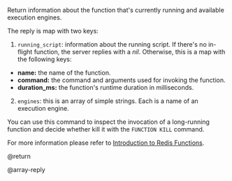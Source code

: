 Return information about the function that's currently running and available execution engines.

The reply is map with two keys:

1. `running_script`: information about the running script.
  If there's no in-flight function, the server replies with a _nil_.
  Otherwise, this is a map with the following keys:
  * **name:** the name of the function.
  * **command:** the command and arguments used for invoking the function.
  * **duration_ms:** the function's runtime duration in milliseconds.
2. `engines`: this is an array of simple strings.
  Each is a name of an execution engine.


You can use this command to inspect the invocation of a long-running function and decide whether kill it with the `FUNCTION KILL` command.

For more information please refer to [Introduction to Redis Functions](/topics/functions-intro).

@return

@array-reply